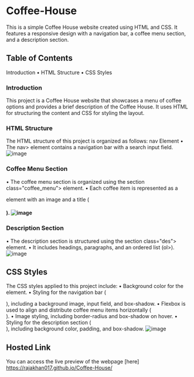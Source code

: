 # Coffee-House
This is a simple Coffee House website created using HTML and CSS. It features a responsive design with a navigation bar, a coffee menu section, and a description section.
## Table of Contents
Introduction
• HTML Structure
• CSS Styles
### Introduction
This project is a Coffee House website that showcases a menu of coffee options and provides a brief description of the Coffee House. 
It uses HTML for structuring the content and CSS for styling the layout.
### HTML Structure
The HTML structure of this project is organized as follows:
nav Element
• The nav> element contains a navigation bar with a search input field.
![image](https://github.com/rajakhan017/Coffee-House/assets/135150598/8cea5a95-e45f-45bf-b066-6ad930e8eee5)

### Coffee Menu Section
• The coffee menu section is organized using the section class="coffee_menu"> element.
• Each coffee item is represented as a <div> element with an image and a title (<h4>).
![image](https://github.com/rajakhan017/Coffee-House/assets/135150598/1c107267-6049-4523-a151-60f4ea0f3a0f)


### Description Section
• The description section is structured using the section class="des"> element.
• It includes headings, paragraphs, and an ordered list (ol>).
![image](https://github.com/rajakhan017/Coffee-House/assets/135150598/58210c3d-94eb-4428-b1b0-3b17844240b5)

## CSS Styles
The CSS styles applied to this project include:
• Background color for the <body> element.
• Styling for the navigation bar (<nav>), including a background image, input field, and box-shadow.
• Flexbox is used to align and distribute coffee menu items horizontally (<section class="coffee_menu">).
• Image styling, including border-radius and box-shadow on hover.
• Styling for the description section (<section class="des">), including background color, padding, and box-shadow.
![image](https://github.com/rajakhan017/Coffee-House/assets/135150598/bacb671e-584c-4fd1-b752-9d00e3b40077)
## Hosted Link
You can access the live preview of the webpage [here] https://rajakhan017.github.io/Coffee-House/

